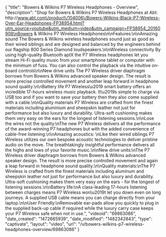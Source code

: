 {
    "title": "Bowers & Wilkins P7 Wireless Headphones - Overview",
    "description": "Shop for Bowers & Wilkins P7 Wireless Headphones at Abt: http:\/\/www.abt.com\/product\/104006\/Bowers-Wilkins-Black-P7-Wireless-Over-Ear-Headphones-FP38954.html?utm_source=youtube&utm_medium=video&utm_campaign=FP38954_20160908\nBowers & Wilkins P7 Wireless Headphones\n\nFeatures:\n\nAmazing sound The Bowers & Wilkins wireless headphones sound just as good as their wired siblings and are designed and balanced by the engineers behind our flagship 800 Series Diamond loudspeakers.\n\nWireless connectivity By using high-quality Bluetooth aptX the P7 Wireless headphones let you stream Hi-Fi quality music from your smartphone tablet or computer with the minimum of fuss. You can also control the playback via the intuitive on-board controls\n\nNew drive units The P7 Wireless driver diaphragm borrows from Bowers & Wilkins advanced speaker design. The result is more precise controlled movement and another leap forward in headphone sound quality.\n\nBattery life P7 Wireless\u2019 smart battery offers an incredible 17-hours wireless music playback. It\u2019s simple to charge via USB too and if you want to save your battery then they also come supplied with a cable.\n\nQuality materials P7 Wireless are crafted from the finest materials including aluminium and sheepskin leather not just for performance but also luxury and durability. Ultra-soft cushioning makes them very easy on the ears for the longest of listening sessions.\n\nLose the wires not the quality:\nThe new P7 Wireless delivers all the performance of the award-winning P7 headphones but with the added convenience of cable-free listening.\n\nAmazing acoustics: \nLike their wired siblings P7 Wireless utilizes our own bespoke acoustic technologies to deliver pristine audio on the move. The breathtakingly insightful performance delivers all the highs and lows of your favorite music.\n\nNew drive units:\nThe P7 Wireless driver diaphragm borrows from Bowers & Wilkins advanced speaker design. The result is more precise controlled movement and again a leap forward in headphone sound quality.\n\nQuality materials:\nThe P7 Wireless is crafted from the finest materials including aluminum and sheepskin leather not just for performance but also luxury and durability. Ultra-soft cushioning makes them very easy on the ears - for the longest of listening sessions.\n\nBattery life:\nA class-leading 17-hours listening between charges means P7 Wireless won\u2019t let you down even on long journeys. A supplied USB cable means you can charge directly from your laptop.\n\nUser Friendly:\nRemovable ear-pads allow you quickly to plug in the supplied back-up cable if required while the luxury carry case keeps your P7 Wireless safe when not in use.",
    "videoid": "69863086",
    "date_created": "1472665939",
    "date_modified": "1482342843",
    "type": "captivate",
    "layout": "video",
    "url": "\/v\/bowers-wilkins-p7-wireless-headphones-overview\/69863086"
}